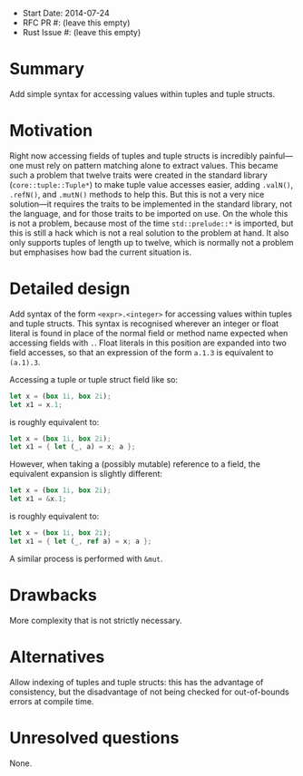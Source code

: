 - Start Date: 2014-07-24
- RFC PR #: (leave this empty)
- Rust Issue #: (leave this empty)

Summary
=======

Add simple syntax for accessing values within tuples and tuple structs.

Motivation
==========

Right now accessing fields of tuples and tuple structs is incredibly painful—one
must rely on pattern matching alone to extract values. This became such a
problem that twelve traits were created in the standard library
(`core::tuple::Tuple*`) to make tuple value accesses easier, adding `.valN()`,
`.refN()`, and `.mutN()` methods to help this. But this is not a very nice
solution—it requires the traits to be implemented in the standard library, not
the language, and for those traits to be imported on use. On the whole this is
not a problem, because most of the time `std::prelude::*` is imported, but this
is still a hack which is not a real solution to the problem at hand. It also
only supports tuples of length up to twelve, which is normally not a problem but
emphasises how bad the current situation is.

Detailed design
===============

Add syntax of the form `<expr>.<integer>` for accessing values within tuples and
tuple structs. This syntax is recognised wherever an integer or float literal is
found in place of the normal field or method name expected when accessing fields
with `.`. Float literals in this position are expanded into two field accesses,
so that an expression of the form `a.1.3` is equivalent to `(a.1).3`.

Accessing a tuple or tuple struct field like so:

```rust
let x = (box 1i, box 2i);
let x1 = x.1;
```

is roughly equivalent to:

```rust
let x = (box 1i, box 2i);
let x1 = { let (_, a) = x; a };
```

However, when taking a (possibly mutable) reference to a field, the equivalent
expansion is slightly different:

```rust
let x = (box 1i, box 2i);
let x1 = &x.1;
```

is roughly equivalent to:

```rust
let x = (box 1i, box 2i);
let x1 = { let (_, ref a) = x; a };
```

A similar process is performed with `&mut`.

Drawbacks
=========

More complexity that is not strictly necessary.

Alternatives
============

Allow indexing of tuples and tuple structs: this has the advantage of
consistency, but the disadvantage of not being checked for out-of-bounds errors
at compile time.

Unresolved questions
====================

None.
